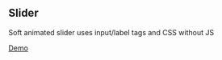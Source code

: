 ## Slider
Soft animated slider uses input/label tags and CSS without JS  

[Demo](https://vladimircherevko.github.io/works/slider/)


